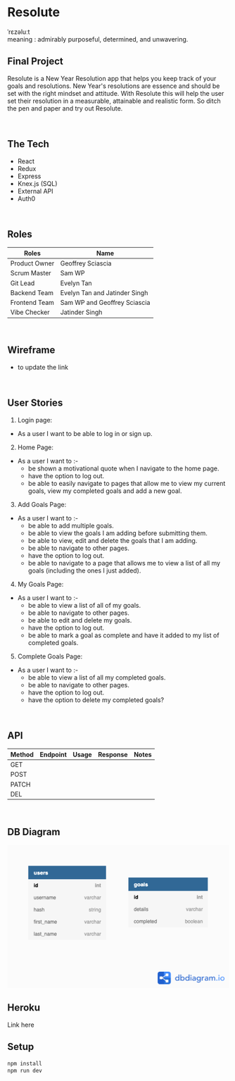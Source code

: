 # Resolute

ˈrɛzəluːt
<br>
meaning : admirably purposeful, determined, and unwavering.

## Final Project

Resolute is a New Year Resolution app that helps you keep track of your goals and resolutions.
New Year's resolutions are essence and should be set with the right mindset and attitude.
With Resolute this will help the user set their resolution in a measurable, attainable and realistic form. So ditch the pen and paper and try out Resolute.

<br>

## The Tech

- React
- Redux
- Express
- Knex.js (SQL)
- External API
- Auth0

<br>

## Roles

| Roles         | Name                          |
| ------------- | ----------------------------- |
| Product Owner | Geoffrey Sciascia             |
| Scrum Master  | Sam WP                        |
| Git Lead      | Evelyn Tan                    |
| Backend Team  | Evelyn Tan and Jatinder Singh |
| Frontend Team | Sam WP and Geoffrey Sciascia  |
| Vibe Checker  | Jatinder Singh                |

<br>

## Wireframe

- to update the link

<br>

## User Stories

1. Login page:

- As a user I want to be able to log in or sign up.

2. Home Page:

- As a user I want to :-
  - be shown a motivational quote when I navigate to the home page.
  - have the option to log out.
  - be able to easily navigate to pages that allow me to view my current goals, view my completed goals and add a new goal.

3. Add Goals Page:

- As a user I want to :-
  - be able to add multiple goals.
  - be able to view the goals I am adding before submitting them.
  - be able to view, edit and delete the goals that I am adding.
  - be able to navigate to other pages.
  - have the option to log out.
  - be able to navigate to a page that allows me to view a list of all my goals (including the ones I just added).

4. My Goals Page:

- As a user I want to :-
  - be able to view a list of all of my goals.
  - be able to navigate to other pages.
  - be able to edit and delete my goals.
  - have the option to log out.
  - be able to mark a goal as complete and have it added to my list of completed goals.

5. Complete Goals Page:

- As a user I want to :-
  - be able to view a list of all my completed goals.
  - be able to navigate to other pages.
  - have the option to log out.
  - have the option to delete my completed goals?

<br>

## API

| Method | Endpoint | Usage | Response | Notes |
| ------ | :------: | :---: | :------: | :---: |
| GET    |          |       |          |       |
| POST   |          |       |          |       |
| PATCH  |          |       |          |       |
| DEL    |          |       |          |       |

<br>

## DB Diagram

<img src="server/public/resolute-db.png" alt="DB Diagram"/>
<br>

## Heroku

Link here
<br>

## Setup

```
npm install
npm run dev
```

